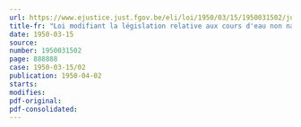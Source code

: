 ```yaml
---
url: https://www.ejustice.just.fgov.be/eli/loi/1950/03/15/1950031502/justel
title-fr: "Loi modifiant la législation relative aux cours d'eau non navigables"
date: 1950-03-15
source:
number: 1950031502
page: 888888
case: 1950-03-15/02
publication: 1950-04-02
starts:
modifies:
pdf-original:
pdf-consolidated:
---
```


